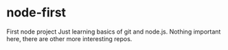 # node-first
First node project
Just learning basics of git and node.js.
Nothing important here, there are other more interesting repos.
